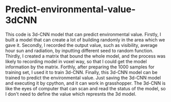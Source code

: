 # Predict-environmental-value-3dCNN
This code is 3d-CNN model that can predict environmental value. Firstly, I built a model that can create a lot of building randomly in the area which we gave it. Secondly, I recorded the output value, such as visibility, average hour sun and radiation, by inputting different seed to random function. Thirdly, I created a matrix that bound the whole model, and the process was likely to recording model in voxel way, so that I could get the model information by the matrix. Forthly, after preparing the 1000 samples for training set, I used it to train 3d-CNN. Finally, this 3d-CNN model can be trained to predict the environmental value. Just saving the 3d-CNN model and executing it by cpython, and it can work in grasshopper. The 3d-CNN is like the eyes of computer that can scan and read the status of the model, so I don't need to define the value which represnts the 3d model.
